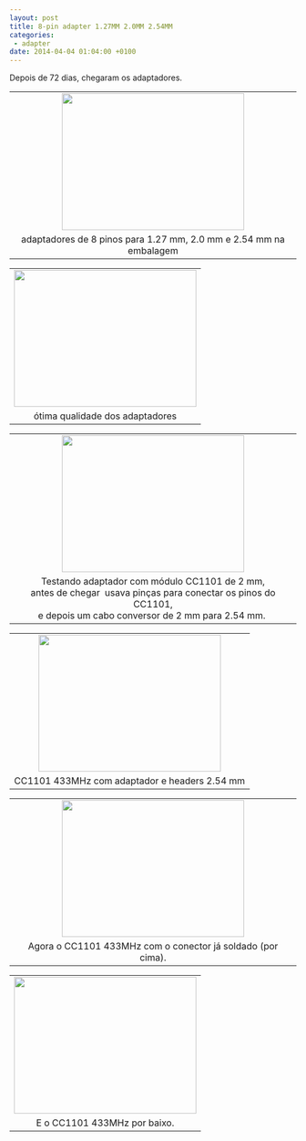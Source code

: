 ```yaml
---
layout: post
title: 8-pin adapter 1.27MM 2.0MM 2.54MM
categories:
 - adapter
date: 2014-04-04 01:04:00 +0100
---
```


Depois de 72 dias, chegaram os adaptadores.  

  

<a name="more"></a>  
  

  

<table align="center" cellpadding="0" cellspacing="0" class="tr-caption-container" style="margin-left: auto; margin-right: auto; text-align: center;"><tbody>
<tr><td style="text-align: center;"><a href="http://1.bp.blogspot.com/-tc72j8FHATA/Uz3YjvbyZrI/AAAAAAAAp10/tsNUxblWJVs/s1600/IMG_20140403_185404.jpg" imageanchor="1" style="margin-left: auto; margin-right: auto;"><img border="0" height="240" src="http://1.bp.blogspot.com/-tc72j8FHATA/Uz3YjvbyZrI/AAAAAAAAp10/tsNUxblWJVs/s1600/IMG_20140403_185404.jpg" width="320"/></a></td></tr>
<tr><td class="tr-caption" style="text-align: center;">adaptadores de 8 pinos para 1.27 mm, 2.0 mm e 2.54 mm na embalagem</td></tr>
</tbody></table>

<table align="center" cellpadding="0" cellspacing="0" class="tr-caption-container" style="margin-left: auto; margin-right: auto; text-align: center;"><tbody>
<tr><td style="text-align: center;"><a href="http://2.bp.blogspot.com/-WPHJ1HhDTfU/Uz30kBHrR5I/AAAAAAAAp2A/Hin_8xtjdwI/s1600/IMG_20140403_185452.jpg" imageanchor="1" style="margin-left: auto; margin-right: auto;"><img border="0" height="240" src="http://2.bp.blogspot.com/-WPHJ1HhDTfU/Uz30kBHrR5I/AAAAAAAAp2A/Hin_8xtjdwI/s1600/IMG_20140403_185452.jpg" width="320"/></a></td></tr>
<tr><td class="tr-caption" style="text-align: center;">ótima qualidade dos adaptadores</td></tr>
</tbody></table>

<table align="center" cellpadding="0" cellspacing="0" class="tr-caption-container" style="margin-left: auto; margin-right: auto; text-align: center;"><tbody>
<tr><td style="text-align: center;"><a href="http://1.bp.blogspot.com/-J-x6l3Sd7fI/Uz31AYAmdKI/AAAAAAAAp2I/SCZJ96kjbis/s1600/IMG_20140403_185710.jpg" imageanchor="1" style="margin-left: auto; margin-right: auto;"><img border="0" height="240" src="http://1.bp.blogspot.com/-J-x6l3Sd7fI/Uz31AYAmdKI/AAAAAAAAp2I/SCZJ96kjbis/s1600/IMG_20140403_185710.jpg" width="320"/></a></td></tr>
<tr><td class="tr-caption" style="text-align: center;">Testando adaptador com módulo CC1101 de 2 mm, <br/>
antes de chegar &nbsp;usava pinças para conectar os pinos do CC1101,<br/>
e depois um cabo conversor de 2 mm para 2.54 mm.&nbsp;</td></tr>
</tbody></table>

<table align="center" cellpadding="0" cellspacing="0" class="tr-caption-container" style="margin-left: auto; margin-right: auto; text-align: center;"><tbody>
<tr><td style="text-align: center;"><a href="http://1.bp.blogspot.com/-v7mvwgEsWQw/Uz31571_-aI/AAAAAAAAp2U/odmGKcfz7gc/s1600/IMG_20140403_190004.jpg" imageanchor="1" style="margin-left: auto; margin-right: auto;"><img border="0" height="240" src="http://1.bp.blogspot.com/-v7mvwgEsWQw/Uz31571_-aI/AAAAAAAAp2U/odmGKcfz7gc/s1600/IMG_20140403_190004.jpg" width="320"/></a></td></tr>
<tr><td class="tr-caption" style="text-align: center;">CC1101 433MHz com adaptador e headers 2.54 mm</td></tr>
</tbody></table>

<table align="center" cellpadding="0" cellspacing="0" class="tr-caption-container" style="margin-left: auto; margin-right: auto; text-align: center;"><tbody>
<tr><td style="text-align: center;"><a href="http://4.bp.blogspot.com/-ULO81ZDqe1Q/Uz32Jgwf37I/AAAAAAAAp2c/WQlCriQIrbE/s1600/IMG_20140403_203021.jpg" imageanchor="1" style="margin-left: auto; margin-right: auto;"><img border="0" height="240" src="http://4.bp.blogspot.com/-ULO81ZDqe1Q/Uz32Jgwf37I/AAAAAAAAp2c/WQlCriQIrbE/s1600/IMG_20140403_203021.jpg" width="320"/></a></td></tr>
<tr><td class="tr-caption" style="text-align: center;">Agora o CC1101&nbsp;433MHz com o conector já soldado (por cima).</td></tr>
</tbody></table>

<table align="center" cellpadding="0" cellspacing="0" class="tr-caption-container" style="margin-left: auto; margin-right: auto; text-align: center;"><tbody>
<tr><td style="text-align: center;"><a href="http://3.bp.blogspot.com/-S0rsn17G_RA/Uz32YYAIvQI/AAAAAAAAp2k/gxlsDFhG3Zk/s1600/IMG_20140403_203034.jpg" imageanchor="1" style="margin-left: auto; margin-right: auto;"><img border="0" height="240" src="http://3.bp.blogspot.com/-S0rsn17G_RA/Uz32YYAIvQI/AAAAAAAAp2k/gxlsDFhG3Zk/s1600/IMG_20140403_203034.jpg" width="320"/></a></td></tr>
<tr><td class="tr-caption" style="text-align: center;">E o CC1101 433MHz por baixo.</td></tr>
</tbody></table>

  

  